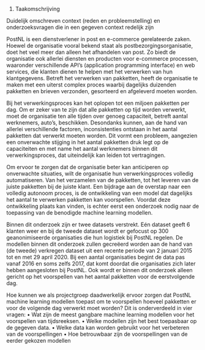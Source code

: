 1. Taakomschrijving

Duidelijk omschreven context (reden en probleemstelling) en onderzoeksvragen die in een gegeven context redelijk zijn

PostNL is een dienstverlener in post en e-commerce gerelateerde zaken. Hoewel de organisatie vooral bekend staat als postbezorgingsorganisatie, doet het veel meer dan alleen het afhandelen van post. Zo biedt de organisatie ook allerlei diensten en producten voor e-commerce processen, waaronder verschillende API’s (application programming interface) en web services, die klanten dienen te helpen met het verwerken van hun klantgegevens. Betreft het verwerken van pakketten, heeft de organisatie te maken met een uiterst complex proces waarbij dagelijks duizenden pakketten en brieven verzonden, gesorteerd en afgeleverd moeten worden.

Bij het verwerkingsproces kan het oplopen tot een miljoen pakketten per dag. Om er zeker van te zijn dat alle pakketten op tijd worden verwerkt, moet de organisatie ten alle tijden over genoeg capaciteit, betreft aantal werknemers, auto’s, beschikken. Desondanks kunnen, aan de hand van allerlei verschillende factoren, inconsistenties ontstaan in het aantal pakketten dat verwerkt moeten worden. Dit vormt een probleem, aangezien een onverwachte stijging in het aantal pakketten druk legt op de capaciteiten en met name het aantal werknemers binnen dit verwerkingsproces, dat uiteindelijk kan leiden tot vertragingen. 

Om ervoor te zorgen dat de organisatie beter kan anticiperen op onverwachte situaties, wilt de organisatie hun verwerkingsproces volledig automatiseren. Van het verzamelen van de pakketten, tot het leveren van de juiste pakketten bij de juiste klant. Een bijdrage aan de overstap naar een volledig autonoom proces, is de ontwikkeling van een model dat dagelijks het aantal te verwerken pakketten kan voorspellen. Voordat deze ontwikkeling plaats kan vinden, is echter eerst een onderzoek nodig naar de toepassing van de benodigde machine learning modellen.

Binnen dit onderzoek zijn er twee datasets verstrekt. Eén dataset geeft 6 klanten weer en bij de tweede dataset wordt er gefocust op 300 geanonimiseerde organisaties die hun logistiek bij PostNL regelen. De modellen binnen dit onderzoek zullen gecreëerd worden aan de hand van (de tweede) verkregen dataset uit een recente periode van 2 januari 2015 tot en met 29 april 2020. Bij een aantal organisaties begint de data pas vanaf 2016 en soms zelfs 2017, dat komt doordat die organisaties zich later hebben aangesloten bij PostNL. Ook wordt er binnen dit onderzoek alleen gericht op het voorspellen van het aantal pakketten voor de eerstvolgende dag.

Hoe kunnen we als projectgroep daadwerkelijk ervoor zorgen dat PostNL machine learning modellen toepast om te voorspellen hoeveel pakketten er voor de volgende dag verwerkt moet worden? Dit is onderverdeeld in vier vragen:
•	Wat zijn de meest gangbare machine learning modellen voor het voorspellen van tijdsreeksen.
•	Welke modellen zijn het best toepasbaar op de gegeven data.
•	Welke data kan worden gebruikt voor het verbeteren van de voorspellingen
•	Hoe betrouwbaar zijn de voorspellingen van de eerder gekozen modellen

